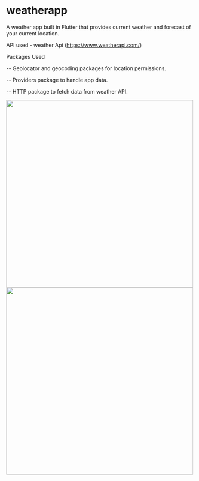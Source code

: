 # weatherapp
A weather app built in Flutter that provides current weather and forecast of your current location.

API used - weather Api (https://www.weatherapi.com/)



Packages Used

  -- Geolocator and geocoding packages for location permissions.
  
  -- Providers package to handle app data.
 
  -- HTTP package to fetch data from weather API.


<img  src="https://github.com/AbhinayPatil/Hows-The-Sky-/assets/89311783/7a3ca4cd-bdd9-4e86-a254-42197e6813aa" height="500" />
<img  src="https://github.com/AbhinayPatil/Hows-The-Sky-/assets/89311783/b82ba7a2-66c7-4f09-b580-1d6cc0a10443" height="500" />
